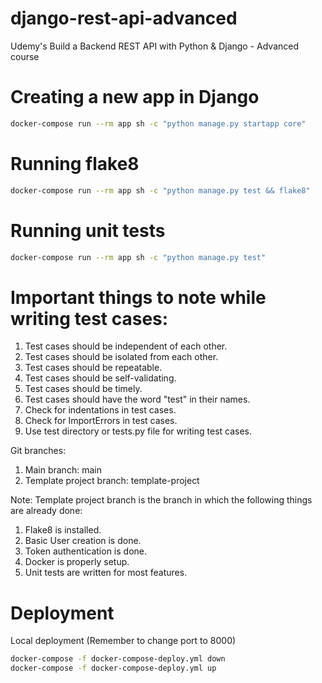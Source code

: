 # django-rest-api-advanced

Udemy's Build a Backend REST API with Python &amp; Django - Advanced course

# Creating a new app in Django

```bash
docker-compose run --rm app sh -c "python manage.py startapp core"
```

# Running flake8

```bash
docker-compose run --rm app sh -c "python manage.py test && flake8"
```

# Running unit tests

```bash
docker-compose run --rm app sh -c "python manage.py test"
```

# Important things to note while writing test cases:

1. Test cases should be independent of each other.
2. Test cases should be isolated from each other.
3. Test cases should be repeatable.
4. Test cases should be self-validating.
5. Test cases should be timely.
6. Test cases should have the word "test" in their names.
7. Check for indentations in test cases.
8. Check for ImportErrors in test cases.
9. Use test directory or tests.py file for writing test cases.

Git branches:

1. Main branch: main
2. Template project branch: template-project

Note:
Template project branch is the branch in which the following things are already done:

1. Flake8 is installed.
2. Basic User creation is done.
3. Token authentication is done.
4. Docker is properly setup.
5. Unit tests are written for most features.

# Deployment

Local deployment (Remember to change port to 8000)

```bash
docker-compose -f docker-compose-deploy.yml down
docker-compose -f docker-compose-deploy.yml up
```
